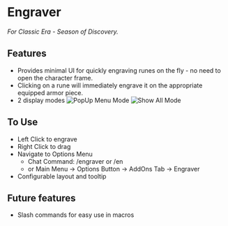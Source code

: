 # Engraver 
_For Classic Era - Season of Discovery._
## Features
- Provides minimal UI for quickly engraving runes on the fly - no need to open the character frame.
- Clicking on a rune will immediately engrave it on the appropriate equipped armor piece.
- 2 display modes
![PopUp Menu Mode](https://media.forgecdn.net/attachments/thumbnails/778/634/310/172/screenshot-2023-12-22-184825.png "PopUp Menu Mode")
![Show All Mode](https://media.forgecdn.net/attachments/thumbnails/778/635/310/172/screenshot-2023-12-22-185007.png "Show All Mode")
## To Use
- Left Click to engrave
- Right Click to drag
- Navigate to Options Menu
  - Chat Command: /engraver or /en
  - or Main Menu -&gt; Options Button -&gt; AddOns Tab -&gt; Engraver
 - Configurable layout and tooltip
## Future features
- Slash commands for easy use in macros
